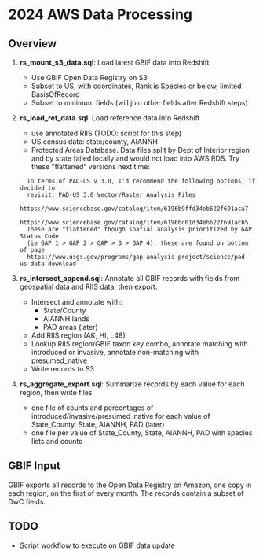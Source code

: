 # 2024 AWS Data Processing

## Overview

1. **rs_mount_s3_data.sql**: Load latest GBIF data into Redshift

   * Use GBIF Open Data Registry on S3
   * Subset to US, with coordinates, Rank is Species or below, limited BasisOfRecord
   * Subset to minimum fields (will join other fields after Redshift steps)

1. **rs_load_ref_data.sql**: Load reference data into Redshift

   * use annotated RIIS (TODO: script for this step)
   * US census data: state/county, AIANNH
   * Protected Areas Database.  Data files split by Dept of Interior region and by
     state failed locally and would not load into AWS RDS.  Try these "flattened"
     versions next time:

    ```text
      In terms of PAD-US v 3.0, I'd recommend the following options, if decided to
      revisit: PAD-US 3.0 Vector/Raster Analysis Files
          https://www.sciencebase.gov/catalog/item/6196b9ffd34eb622f691aca7
          https://www.sciencebase.gov/catalog/item/6196bc01d34eb622f691acb5
      These are "flattened" though spatial analysis prioritized by GAP Status Code
      (ie GAP 1 > GAP 2 > GAP > 3 > GAP 4), these are found on bottom of page
      https://www.usgs.gov/programs/gap-analysis-project/science/pad-us-data-download
      ```

1. **rs_intersect_append.sql**: Annotate all GBIF records with fields from geospatial
   data and RIIS data, then export:

   * Intersect and annotate with:
     * State/County
     * AIANNH lands
     * PAD areas (later)
   * Add RIIS region (AK, HI, L48)
   * Lookup RIIS region/GBIF taxon key combo, annotate matching with
     introduced or invasive, annotate non-matching with presumed_native
   * Write records to S3

1. **rs_aggregate_export.sql**: Summarize records by each value for each region, then
   write files

   * one file of counts and percentages of introduced/invasive/presumed_native for each
     value of State_County, State, AIANNH, PAD (later)
   * one file per value of State_County, State, AIANNH, PAD with species lists and counts




## GBIF Input

GBIF exports all records to the Open Data Registry on Amazon, one copy in each region,
on the first of every month.  The records contain a subset of DwC fields.

## TODO

* Script workflow to execute on GBIF data update
